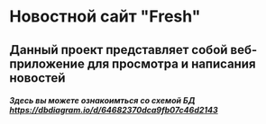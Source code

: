 # Новостной сайт "Fresh"
## Данный проект представляет собой веб-приложение для просмотра и написания новостей
##### Здесь вы можете ознакоимться со схемой БД https://dbdiagram.io/d/64682370dca9fb07c46d2143